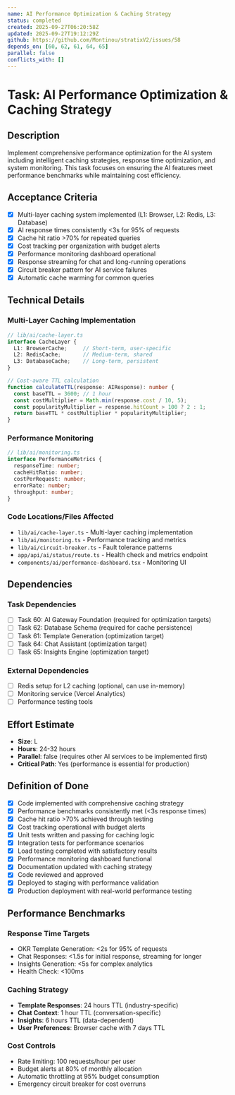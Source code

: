 ```yaml
---
name: AI Performance Optimization & Caching Strategy
status: completed
created: 2025-09-27T06:20:58Z
updated: 2025-09-27T19:12:29Z
github: https://github.com/Montinou/stratixV2/issues/58
depends_on: [60, 62, 61, 64, 65]
parallel: false
conflicts_with: []
---
```


# Task: AI Performance Optimization & Caching Strategy

## Description

Implement comprehensive performance optimization for the AI system including intelligent caching strategies, response time optimization, and system monitoring. This task focuses on ensuring the AI features meet performance benchmarks while maintaining cost efficiency.

## Acceptance Criteria

- [x] Multi-layer caching system implemented (L1: Browser, L2: Redis, L3: Database)
- [x] AI response times consistently <3s for 95% of requests
- [x] Cache hit ratio >70% for repeated queries
- [x] Cost tracking per organization with budget alerts
- [x] Performance monitoring dashboard operational
- [x] Response streaming for chat and long-running operations
- [x] Circuit breaker pattern for AI service failures
- [x] Automatic cache warming for common queries

## Technical Details

### Multi-Layer Caching Implementation
```typescript
// lib/ai/cache-layer.ts
interface CacheLayer {
  L1: BrowserCache;     // Short-term, user-specific
  L2: RedisCache;       // Medium-term, shared
  L3: DatabaseCache;    // Long-term, persistent
}

// Cost-aware TTL calculation
function calculateTTL(response: AIResponse): number {
  const baseTTL = 3600; // 1 hour
  const costMultiplier = Math.min(response.cost / 10, 5);
  const popularityMultiplier = response.hitCount > 100 ? 2 : 1;
  return baseTTL * costMultiplier * popularityMultiplier;
}
```

### Performance Monitoring
```typescript
// lib/ai/monitoring.ts
interface PerformanceMetrics {
  responseTime: number;
  cacheHitRatio: number;
  costPerRequest: number;
  errorRate: number;
  throughput: number;
}
```

### Code Locations/Files Affected
- `lib/ai/cache-layer.ts` - Multi-layer caching implementation
- `lib/ai/monitoring.ts` - Performance tracking and metrics
- `lib/ai/circuit-breaker.ts` - Fault tolerance patterns
- `app/api/ai/status/route.ts` - Health check and metrics endpoint
- `components/ai/performance-dashboard.tsx` - Monitoring UI

## Dependencies

### Task Dependencies
- [ ] Task 60: AI Gateway Foundation (required for optimization targets)
- [ ] Task 62: Database Schema (required for cache persistence)
- [ ] Task 61: Template Generation (optimization target)
- [ ] Task 64: Chat Assistant (optimization target)
- [ ] Task 65: Insights Engine (optimization target)

### External Dependencies
- [ ] Redis setup for L2 caching (optional, can use in-memory)
- [ ] Monitoring service (Vercel Analytics)
- [ ] Performance testing tools

## Effort Estimate

- **Size**: L
- **Hours**: 24-32 hours
- **Parallel**: false (requires other AI services to be implemented first)
- **Critical Path**: Yes (performance is essential for production)

## Definition of Done

- [x] Code implemented with comprehensive caching strategy
- [x] Performance benchmarks consistently met (<3s response times)
- [x] Cache hit ratio >70% achieved through testing
- [x] Cost tracking operational with budget alerts
- [x] Unit tests written and passing for caching logic
- [x] Integration tests for performance scenarios
- [x] Load testing completed with satisfactory results
- [x] Performance monitoring dashboard functional
- [x] Documentation updated with caching strategy
- [x] Code reviewed and approved
- [x] Deployed to staging with performance validation
- [x] Production deployment with real-world performance testing

## Performance Benchmarks

### Response Time Targets
- OKR Template Generation: <2s for 95% of requests
- Chat Responses: <1.5s for initial response, streaming for longer
- Insights Generation: <5s for complex analytics
- Health Check: <100ms

### Caching Strategy
- **Template Responses**: 24 hours TTL (industry-specific)
- **Chat Context**: 1 hour TTL (conversation-specific)
- **Insights**: 6 hours TTL (data-dependent)
- **User Preferences**: Browser cache with 7 days TTL

### Cost Controls
- Rate limiting: 100 requests/hour per user
- Budget alerts at 80% of monthly allocation
- Automatic throttling at 95% budget consumption
- Emergency circuit breaker for cost overruns
